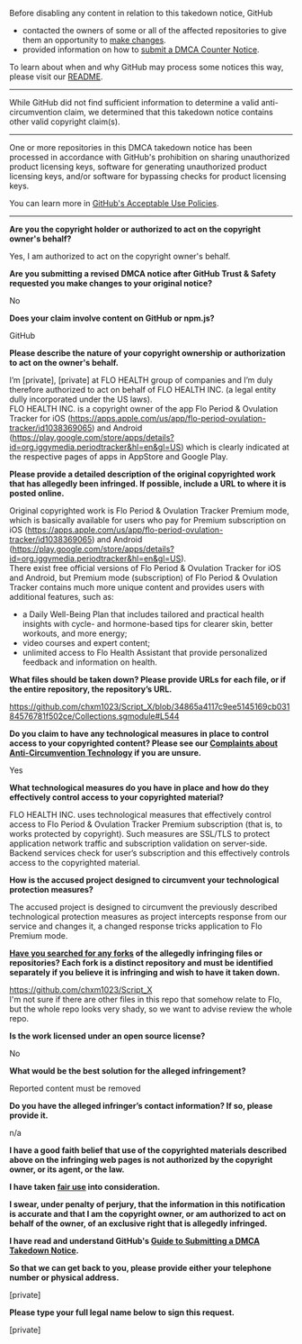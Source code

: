 Before disabling any content in relation to this takedown notice, GitHub
- contacted the owners of some or all of the affected repositories to give them an opportunity to [make changes](https://docs.github.com/en/github/site-policy/dmca-takedown-policy#a-how-does-this-actually-work).
- provided information on how to [submit a DMCA Counter Notice](https://docs.github.com/en/articles/guide-to-submitting-a-dmca-counter-notice).

To learn about when and why GitHub may process some notices this way, please visit our [README](https://github.com/github/dmca/blob/master/README.md#anatomy-of-a-takedown-notice).

---

While GitHub did not find sufficient information to determine a valid anti-circumvention claim, we determined that this takedown notice contains other valid copyright claim(s).

---

One or more repositories in this DMCA takedown notice has been processed in accordance with GitHub's prohibition on sharing unauthorized product licensing keys, software for generating unauthorized product licensing keys, and/or software for bypassing checks for product licensing keys.

You can learn more in [GitHub's Acceptable Use Policies](https://docs.github.com/en/github/site-policy/github-acceptable-use-policies).

---

**Are you the copyright holder or authorized to act on the copyright owner's behalf?**

Yes, I am authorized to act on the copyright owner's behalf.

**Are you submitting a revised DMCA notice after GitHub Trust & Safety requested you make changes to your original notice?**

No

**Does your claim involve content on GitHub or npm.js?**

GitHub

**Please describe the nature of your copyright ownership or authorization to act on the owner's behalf.**

I’m [private], [private] at FLO HEALTH group of companies and I’m duly therefore authorized to act on behalf of FLO HEALTH INC. (a legal entity dully incorporated under the US laws).  
FLO HEALTH INC. is a copyright owner of the app Flo Period & Ovulation Tracker for iOS (https://apps.apple.com/us/app/flo-period-ovulation-tracker/id1038369065) and Android (https://play.google.com/store/apps/details?id=org.iggymedia.periodtracker&hl=en&gl=US) which is clearly indicated at the respective pages of apps in AppStore and Google Play.

**Please provide a detailed description of the original copyrighted work that has allegedly been infringed. If possible, include a URL to where it is posted online.**

Original copyrighted work is Flo Period & Ovulation Tracker Premium mode, which is basically available for users who pay for Premium subscription on iOS (https://apps.apple.com/us/app/flo-period-ovulation-tracker/id1038369065) and Android (https://play.google.com/store/apps/details?id=org.iggymedia.periodtracker&hl=en&gl=US).  
There exist free official versions of Flo Period & Ovulation Tracker for iOS and Android, but Premium mode (subscription) of Flo Period & Ovulation Tracker contains much more unique content and provides users with additional features, such as:  
- a Daily Well-Being Plan that includes tailored and practical health insights with cycle- and hormone-based tips for clearer skin, better workouts, and more energy;  
- video courses and expert content;  
- unlimited access to Flo Health Assistant that provide personalized feedback and information on health.

**What files should be taken down? Please provide URLs for each file, or if the entire repository, the repository’s URL.**

https://github.com/chxm1023/Script_X/blob/34865a4117c9ee5145169cb03184576781f502ce/Collections.sgmodule#L544

**Do you claim to have any technological measures in place to control access to your copyrighted content? Please see our <a href="https://docs.github.com/articles/guide-to-submitting-a-dmca-takedown-notice#complaints-about-anti-circumvention-technology">Complaints about Anti-Circumvention Technology</a> if you are unsure.**

Yes

**What technological measures do you have in place and how do they effectively control access to your copyrighted material?**

FLO HEALTH INC. uses technological measures that effectively control access to Flo Period & Ovulation Tracker Premium subscription (that is, to works protected by copyright). Such measures are SSL/TLS to protect application network traffic and subscription validation on server-side. Backend services check for user’s subscription and this effectively controls access to the copyrighted material.

**How is the accused project designed to circumvent your technological protection measures?**

The accused project is designed to circumvent the previously described technological protection measures as project intercepts response from our service and changes it, a changed response tricks application to Flo Premium mode.

**<a href="https://docs.github.com/articles/dmca-takedown-policy#b-what-about-forks-or-whats-a-fork">Have you searched for any forks</a> of the allegedly infringing files or repositories? Each fork is a distinct repository and must be identified separately if you believe it is infringing and wish to have it taken down.**

https://github.com/chxm1023/Script_X  
I'm not sure if there are other files in this repo that somehow relate to Flo, but the whole repo looks very shady, so we want to advise review the whole repo.

**Is the work licensed under an open source license?**

No

**What would be the best solution for the alleged infringement?**

Reported content must be removed

**Do you have the alleged infringer’s contact information? If so, please provide it.**

n/a

**I have a good faith belief that use of the copyrighted materials described above on the infringing web pages is not authorized by the copyright owner, or its agent, or the law.**

**I have taken <a href="https://www.lumendatabase.org/topics/22">fair use</a> into consideration.**

**I swear, under penalty of perjury, that the information in this notification is accurate and that I am the copyright owner, or am authorized to act on behalf of the owner, of an exclusive right that is allegedly infringed.**

**I have read and understand GitHub's <a href="https://docs.github.com/articles/guide-to-submitting-a-dmca-takedown-notice/">Guide to Submitting a DMCA Takedown Notice</a>.**

**So that we can get back to you, please provide either your telephone number or physical address.**

[private]

**Please type your full legal name below to sign this request.**

[private]
